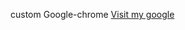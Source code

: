 custom Google-chrome
<a href="https://chrome-6asjui13v-sammed-sankonatti.vercel.app/"> Visit my google </a>

